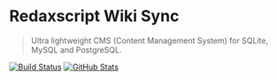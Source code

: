 Redaxscript Wiki Sync
=====================

> Ultra lightweight CMS (Content Management System) for SQLite, MySQL and PostgreSQL.

[![Build Status](https://img.shields.io/travis/redaxmedia/redaxscript-wiki-sync.svg?style=flat)](https://travis-ci.org/redaxmedia/redaxscript-wiki-sync)
[![GitHub Stats](https://img.shields.io/badge/github-stats-ff5500.svg)](http://githubstats.com/redaxmedia/redaxscript-wiki-sync)

